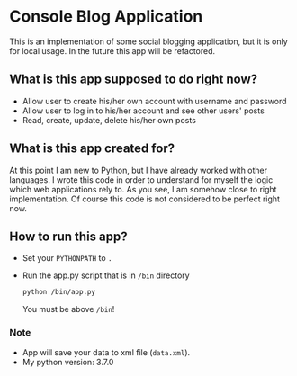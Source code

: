 # Console Blog Application

This is an implementation of some social blogging application, but it is only for local usage. In the future this app will be refactored.

## What is this app supposed to do right now?

* Allow user to create his/her own account with username and password
* Allow user to log in to his/her account and see other users' posts
* Read, create, update, delete his/her own posts

## What is this app created for?

At this point I am new to Python, but I have already worked with other languages. 
I wrote this code in order to understand for myself the logic which web applications rely to. As you see, I am somehow close to right implementation. Of course this code is not considered to be perfect right now.

## How to run this app?

* Set your ```PYTHONPATH``` to ```.```
* Run the app.py script that is in ```/bin``` directory

  ```bash
  python /bin/app.py
  ```

  You must be above ```/bin```!

### Note

* App will save your data to xml file (```data.xml```).
* My python version: 3.7.0